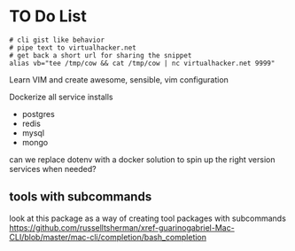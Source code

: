 # TO Do List

```
# cli gist like behavior
# pipe text to virtualhacker.net
# get back a short url for sharing the snippet
alias vb="tee /tmp/cow && cat /tmp/cow | nc virtualhacker.net 9999"
```

Learn VIM and create awesome, sensible, vim configuration

Dockerize all service installs
- postgres
- redis
- mysql
- mongo

can we replace dotenv with a docker solution to spin up the right version services when needed?


## tools with subcommands
look at this package as a way of creating tool packages with subcommands
https://github.com/russelltsherman/xref-guarinogabriel-Mac-CLI/blob/master/mac-cli/completion/bash_completion
